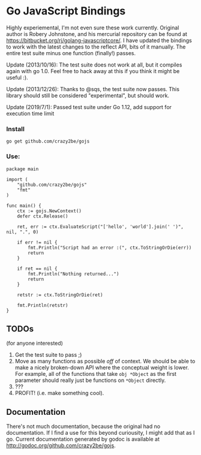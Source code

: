 Go JavaScript Bindings
======================

Highly experiemental, I'm not even sure these work currently. Original author is Robery Johnstone, and his mercurial repository can be found at https://bitbucket.org/rj/golang-javascriptcore/. I have updated the bindings to work with the latest changes to the reflect API, bits of it manually. The entire test suite minus one function (finally!) passes.

Update (2013/10/16): The test suite does not work at all, but it compiles again with go 1.0. Feel free to hack away at this if you think it might be useful :).

Update (2013/12/26): Thanks to @sqs, the test suite now passes. This library should still be considered "experimental", but should work.

Update (2019/7/1): Passed test suite under Go 1.12, add support for execution time limit
### Install

	go get github.com/crazy2be/gojs

### Use:

	package main

	import (
		"github.com/crazy2be/gojs"
		"fmt"
	)

	func main() {
		ctx := gojs.NewContext()
		defer ctx.Release()

		ret, err := ctx.EvaluateScript("['hello', 'world'].join(' ')", nil, ".", 0)

		if err != nil {
			fmt.Println("Script had an error :(", ctx.ToStringOrDie(err))
			return
		}

		if ret == nil {
			fmt.Println("Nothing returned...")
			return
		}

		retstr := ctx.ToStringOrDie(ret)

		fmt.Println(retstr)
	}

TODOs
-----
(for anyone interested)

1. Get the test suite to pass ;)
2. Move as many functions as possible *off* of context. We should be able to make a nicely broken-down API where the conceptual weight is lower. For example, all of the functions that take `obj *Object` as the first parameter should really just be functions on `*Object` directly.
3. ???
4. PROFIT! (i.e. make something cool).

Documentation
-------------

There's not much documentation, because the original had no documentation. If I find a use for this beyond curiousity, I might add that as I go. Current documentation generated by godoc is available at http://godoc.org/github.com/crazy2be/gojs.
